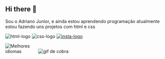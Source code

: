 ## Hi there 👋

Sou o Adriano Junior, e ainda estou aprendendo programação atualmente estou fazendo uns projetos com html e css

  <img src= "https://img.shields.io/badge/HTML5-E34F26?style=for-the-badge&logo=html5&logoColor=white" alt= "html-logo" />  <img src= "https://img.shields.io/badge/CSS-239120?&style=for-the-badge&logo=css3&logoColor=white" alt= "css-logo" />  <a href="https://www.instagram.com/juniorzt40/"><img src= "https://img.shields.io/badge/Instagram-E4405F?style=for-the-badge&logo=instagram&logoColor=white" alt= "insta-logo" /> </a>
  
  

  

<img src="https://camo.githubusercontent.com/7ab2c5423e3ddb7c2f7c935ca1329df344e09f70a7ab4328074a061efae4a67a/68747470733a2f2f6769746875622d726561646d652d73746174732e76657263656c2e6170702f6170692f746f702d6c616e67732f3f757365726e616d653d726f646f6c666f6d6f7269266c61796f75743d636f6d706163742673686f775f69636f6e733d74727565267468656d653d6275656679" alt="Melhores idiomas" data-canonical-src="https://github-readme-stats.vercel.app/api/top-langs/?username=rodolfomori&amp;layout=compact&amp;show_icons=true&amp;theme=buefy" style="max-width: 100;">

  <img src= "https://github.com/NucleFar/NucleFar/raw/output/github-snake-dark.svg" alt="gif de cobra" style="max-width: 100;">
